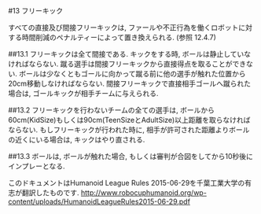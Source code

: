 #13 フリーキック

すべての直接及び間接フリーキックは, ファールや不正行為を働くロボットに対する時間削減のペナルティーによって置き換えられる. (参照 12.4.7)

##13.1
フリーキックは全て間接である. キックをする時, ボールは静止していなければならない. 蹴る選手は間接フリーキックから直接得点を取ることができない. ボールは少なくともゴールに向かって蹴る前に他の選手が触れた位置から20cm移動しなければならない. 間接フリーキックで直接相手ゴールへ蹴られた場合は, ゴールキックが相手チームに与えられる.

##13.2
フリーキックを行わないチームの全ての選手は, ボールから60cm(KidSize)もしくは90cm(TeenSizeとAdultSize)以上距離を取らなければならない. もしフリーキックが行われた時に, 相手が許可された距離よりボールの近くにいる場合は, キックはやり直される.

##13.3
ボールは, ボールが触れた場合, もしくは審判が合図をしてから10秒後にインプレーとなる.

このドキュメントはHumanoid League Rules 2015-06-29を千葉工業大学の有志が翻訳したものです.
<http://www.robocuphumanoid.org/wp-content/uploads/HumanoidLeagueRules2015-06-29.pdf>
